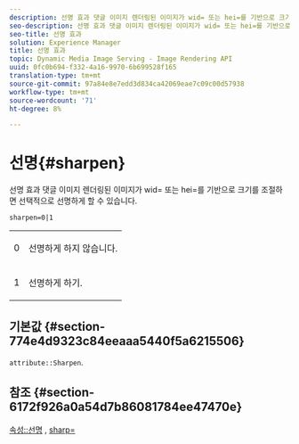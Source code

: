 ```yaml
---
description: 선명 효과 댓글 이미지 렌더링된 이미지가 wid= 또는 hei=를 기반으로 크기를 조절하면 선택적으로 선명하게 할 수 있습니다.
seo-description: 선명 효과 댓글 이미지 렌더링된 이미지가 wid= 또는 hei=를 기반으로 크기를 조절하면 선택적으로 선명하게 할 수 있습니다.
seo-title: 선명 효과
solution: Experience Manager
title: 선명 효과
topic: Dynamic Media Image Serving - Image Rendering API
uuid: 0fc0b694-f332-4a16-9970-6b699528f165
translation-type: tm+mt
source-git-commit: 97a84e8e7edd3d834ca42069eae7c09c00d57938
workflow-type: tm+mt
source-wordcount: '71'
ht-degree: 8%

---
```



# 선명{#sharpen}

선명 효과 댓글 이미지 렌더링된 이미지가 wid= 또는 hei=를 기반으로 크기를 조절하면 선택적으로 선명하게 할 수 있습니다.

`sharpen=0|1`

<table id="simpletable_E14B914834A241BA8B5FC42F07D34EEB"> 
 <tr class="strow"> 
  <td class="stentry"> <p>0 </p></td> 
  <td class="stentry"> <p>선명하게 하지 않습니다. </p></td> 
 </tr> 
 <tr class="strow"> 
  <td class="stentry"> <p>1 </p></td> 
  <td class="stentry"> <p>선명하게 하기. </p></td> 
 </tr> 
</table>

## 기본값 {#section-774e4d9323c84eeaaa5440f5a6215506}

`attribute::Sharpen`.

## 참조 {#section-6172f926a0a54d7b86081784ee47470e}

[속성::선명](../../../../../ir-api/material-cat/image-rendering-api-ref/c-ir-material-catalog/c-ir-attributes-reference/r-ir-cat-sharpen.md#reference-18df922f3a3f403a97ccaaa15042e30a) ,  [sharp=](../../../../../ir-api/http-protocol/image-rendering-api-ref/c-ir-http-protocol-ref/c-ir-http-protocol-command-reference/r-ir-http-sharp.md#reference-acdd87f6b5de4e3a85e5d3c03022a35a)

